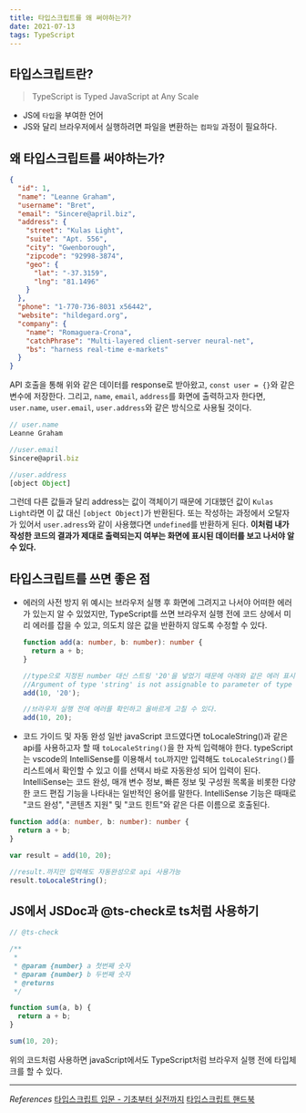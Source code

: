 ```yaml
---
title: 타입스크립트를 왜 써야하는가?
date: 2021-07-13
tags: TypeScript
---
```


## 타입스크립트란?

> TypeScript is Typed JavaScript at Any Scale

- JS에 `타입`을 부여한 언어
- JS와 달리 브라우저에서 실행하려면 파일을 변환하는 `컴파일` 과정이 필요하다.

## 왜 타입스크립트를 써야하는가?

```json
{
  "id": 1,
  "name": "Leanne Graham",
  "username": "Bret",
  "email": "Sincere@april.biz",
  "address": {
    "street": "Kulas Light",
    "suite": "Apt. 556",
    "city": "Gwenborough",
    "zipcode": "92998-3874",
    "geo": {
      "lat": "-37.3159",
      "lng": "81.1496"
    }
  },
  "phone": "1-770-736-8031 x56442",
  "website": "hildegard.org",
  "company": {
    "name": "Romaguera-Crona",
    "catchPhrase": "Multi-layered client-server neural-net",
    "bs": "harness real-time e-markets"
  }
}
```

API 호출을 통해 위와 같은 데이터를 response로 받아왔고, `const user = {}`와 같은 변수에 저장한다. 그리고, `name`, `email`, `address`를 화면에 출력하고자 한다면, `user.name`, `user.email`, `user.address`와 같은 방식으로 사용될 것이다.

```javascript
// user.name
Leanne Graham

//user.email
Sincere@april.biz

//user.address
[object Object]
```

그런데 다른 값들과 달리 address는 값이 객체이기 때문에 기대했던 값이 `Kulas Light`라면 이 값 대신 `[object Object]`가 반환된다. 또는 작성하는 과정에서 오탈자가 있어서 `user.adress`와 같이 사용했다면 `undefined`를 반환하게 된다. **이처럼 내가 작성한 코드의 결과가 제대로 출력되는지 여부는 화면에 표시된 데이터를 보고 나서야 알 수 있다.**

## 타입스크립트를 쓰면 좋은 점

- 에러의 사전 방지
  위 예시는 브라우저 실행 후 화면에 그려지고 나서야 어떠한 에러가 있는지 알 수 있었지만, TypeScript를 쓰면 브라우저 실행 전에 코드 상에서 미리 에러를 잡을 수 있고, 의도치 않은 값을 반환하지 않도록 수정할 수 있다.

  ```typescript
  function add(a: number, b: number): number {
    return a + b;
  }

  //type으로 지정된 number 대신 스트링 '20'을 넣었기 때문에 아래와 같은 에러 표시
  //Argument of type 'string' is not assignable to parameter of type 'number'.
  add(10, '20');

  //브라우저 실행 전에 에러를 확인하고 올바르게 고칠 수 있다.
  add(10, 20);
  ```

- 코드 가이드 및 자동 완성
  일반 javaScript 코드였다면 toLocaleString()과 같은 api를 사용하고자 할 때 `toLocaleString()`을 한 자씩 입력해야 한다. typeScript는 vscode의 IntelliSense를 이용해서 `toL`까지만 입력해도 `toLocaleString()`를 리스트에서 확인할 수 있고 이를 선택시 바로 자동완성 되어 입력이 된다. IntelliSense는 코드 완성, 매개 변수 정보, 빠른 정보 및 구성원 목록을 비롯한 다양한 코드 편집 기능을 나타내는 일반적인 용어를 말한다. IntelliSense 기능은 때때로 "코드 완성", "콘텐츠 지원" 및 "코드 힌트"와 같은 다른 이름으로 호출된다.

```typescript
function add(a: number, b: number): number {
  return a + b;
}

var result = add(10, 20);

//result.까지만 입력해도 자동완성으로 api 사용가능
result.toLocaleString();
```

## JS에서 JSDoc과 @ts-check로 ts처럼 사용하기

```javascript
// @ts-check

/**
 *
 * @param {number} a 첫번째 숫자
 * @param {number} b 두번째 숫자
 * @returns
 */

function sum(a, b) {
  return a + b;
}

sum(10, 20);
```

위의 코드처럼 사용하면 javaScript에서도 TypeScript처럼 브라우저 실행 전에 타입체크를 할 수 있다.

---

_References_
[타입스크립트 입문 - 기초부터 실전까지](https://inf.run/zNPx)
[타입스크립트 핸드북](https://joshua1988.github.io/ts/why-ts.html#%ED%83%80%EC%9E%85%EC%8A%A4%ED%81%AC%EB%A6%BD%ED%8A%B8%EB%9E%80)
